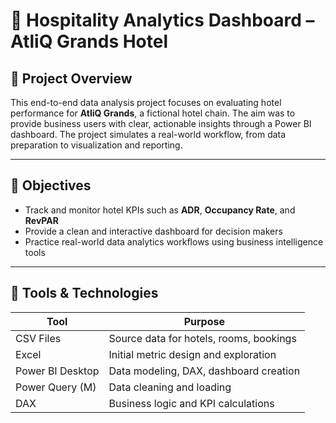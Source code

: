 
# 🏨 Hospitality Analytics Dashboard – AtliQ Grands Hotel

## 📌 Project Overview

This end-to-end data analysis project focuses on evaluating hotel performance for **AtliQ Grands**, a fictional hotel chain. The aim was to provide business users with clear, actionable insights through a Power BI dashboard. The project simulates a real-world workflow, from data preparation to visualization and reporting.

---

## 🎯 Objectives

- Track and monitor hotel KPIs such as **ADR**, **Occupancy Rate**, and **RevPAR**
- Provide a clean and interactive dashboard for decision makers
- Practice real-world data analytics workflows using business intelligence tools

---

## 🧰 Tools & Technologies

| Tool               | Purpose                                |
|--------------------|----------------------------------------|
| CSV Files          | Source data for hotels, rooms, bookings |
| Excel              | Initial metric design and exploration  |
| Power BI Desktop   | Data modeling, DAX, dashboard creation |
| Power Query (M)    | Data cleaning and loading              |
| DAX                | Business logic and KPI calculations    |



